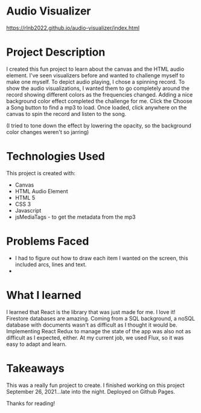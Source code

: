 # Audio Visualizer
https://rlnb2022.github.io/audio-visualizer/index.html

# Project Description

I created this fun project to learn about the canvas and the HTML audio element. I've seen visualizers before and wanted to challenge myself to make one myself. To depict audio playing, I chose a spinning record. To show the audio visualizations, I wanted them to go completely around the record showing different colors as the frequencies changed. Adding a nice background color effect completed the challenge for me. Click the Choose a Song button to find a mp3 to load. Once loaded, click anywhere on the canvas to spin the record and listen to the song.

(I tried to tone down the effect by lowering the opacity, so the background color changes weren't so jarring)

# Technologies Used

This project is created with:

* Canvas
* HTML Audio Element
* HTML 5
* CSS 3
* Javascript
* jsMediaTags - to get the metadata from the mp3

# Problems Faced

* I had to figure out how to draw each item I wanted on the screen, this included arcs, lines and text.
* 

# What I learned

I learned that React is the library that was just made for me. I love it! Firestore databases are amazing. Coming from a SQL background, a noSQL database with documents wasn't as difficult as I thought it would be. Implementing React Redux to manage the state of the app was also not as difficult as I expected, either. At my current job, we used Flux, so it was easy to adapt and learn.

# Takeaways

This was a really fun project to create. I finished working on this project September 26, 2021...late into the night. Deployed on Github Pages.

Thanks for reading!
